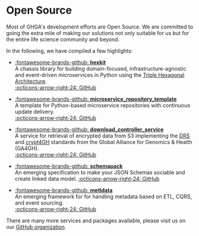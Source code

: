 # Open Source

Most of GHGA's development efforts are Open Source. We are committed to going
the extra mile of making our solutions not only suitable for us but for the
entire life science community and beyond.

In the following, we have compiled a few highlights:

<div class="grid cards" markdown>

- [:fontawesome-brands-github: __hexkit__](https://github.com/ghga-de/hexkit)   
    A chassis library for building
    domain-focused, infrastructure-agnostic and event-driven microservices
    in Python using the
    [Triple Hexagonal Architecture](./articles/2_triple_hexagonal.md).  
    [:octicons-arrow-right-24: GitHub](https://github.com/ghga-de/hexkit)
    
- [:fontawesome-brands-github: __microservice_repository_template__](https://github.com/ghga-de/microservice-repository-template)   
    A template for Python-based microservice repositories with continuous
    update delivery.  
    [:octicons-arrow-right-24: GitHub](https://github.com/ghga-de/microservice-repository-template)

- [:fontawesome-brands-github: __download_controller_service__](https://github.com/ghga-de/download-controller-service)   
    A service for retrieval of encrypted data from S3 implementing
    the [DRS](https://github.com/ga4gh/data-repository-service-schemas)
    and [crypt4GH](https://www.ga4gh.org/news/crypt4gh-a-secure-method-for-sharing-human-genetic-data/)
    standards from the Global Alliance for
    Genomics & Health (GA4GH).  
    [:octicons-arrow-right-24: GitHub](https://github.com/ghga-de/download-controller-service)

- [:fontawesome-brands-github: __schemapack__](https://github.com/ghga-de/schemapack)   
    An emerging specification to make your JSON Schemas sociable and create
    linked data model.
    [:octicons-arrow-right-24: GitHub](https://github.com/ghga-de/schemapack)

- [:fontawesome-brands-github: __metldata__](https://github.com/ghga-de/metldata)   
    An emerging framework for for handling metadata based on ETL, CQRS,
    and event sourcing.  
    [:octicons-arrow-right-24: GitHub](https://github.com/ghga-de/metldata)

</div>

There are many more services and packages available, please visit us on
our [GitHub organization](https://github.com/ghga-de).